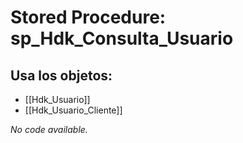# Stored Procedure: sp_Hdk_Consulta_Usuario

## Usa los objetos:
- [[Hdk_Usuario]]
- [[Hdk_Usuario_Cliente]]

*No code available.*
